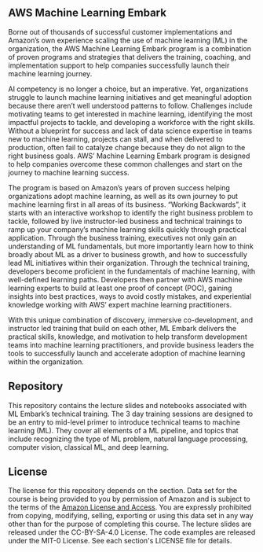 ## AWS Machine Learning Embark

Borne out of thousands of successful customer implementations and Amazon’s own experience scaling the use of machine learning (ML) in the organization, the AWS Machine Learning Embark program is a combination of proven programs and strategies that delivers the training, coaching, and implementation support to help companies successfully launch their machine learning journey.

AI competency is no longer a choice, but an imperative. Yet, organizations struggle to launch machine learning initiatives and get meaningful adoption because there aren’t well understood patterns to follow. Challenges include motivating teams to get interested in machine learning, identifying the most impactful projects to tackle, and developing a workforce with the right skills. Without a blueprint for success and lack of data science expertise in teams new to machine learning, projects can stall, and when delivered to production, often fail to catalyze change because they do not align to the right business goals. AWS’ Machine Learning Embark program is designed to help companies overcome these common challenges and start on the journey to machine learning success. 

The program is based on Amazon’s years of proven success helping organizations adopt machine learning, as well as its own journey to put machine learning first in all areas of its business. “Working Backwards”, it starts with an interactive workshop to identify the right business problem to tackle, followed by live instructor-led business and technical trainings to ramp up your company’s machine learning skills quickly through practical application. Through the business training, executives not only gain an understanding of ML fundamentals, but more importantly learn how to think broadly about ML as a driver to business growth, and how to successfully lead ML initiatives within their organization. Through the technical training, developers become proficient in the fundamentals of machine learning, with well-defined learning paths. Developers then partner with AWS machine learning experts to build at least one proof of concept (POC), gaining insights into best practices, ways to avoid costly mistakes, and experiential knowledge working with AWS’ expert machine learning practitioners. 

With this unique combination of discovery, immersive co-development, and instructor led training  that build on each other, ML Embark delivers the practical skills, knowledge, and motivation to help transform development teams into machine learning practitioners, and provide business leaders the tools to successfully launch and accelerate adoption of machine learning within the organization.

## Repository
This repository contains the lecture slides and notebooks associated with ML Embark’s technical training. The 3 day training sessions are designed to be an entry to mid-level primer to introduce technical teams to machine learning (ML). They cover all elements of a ML pipeline, and topics that include recognizing the type of ML problem, natural language processing, computer vision, classical ML, and deep learning.

## License

The license for this repository depends on the section.  Data set for the course is being provided to you by permission of Amazon and is subject to the terms of the [Amazon License and Access](https://www.amazon.com/gp/help/customer/display.html?nodeId=201909000). You are expressly prohibited from copying, modifying, selling, exporting or using this data set in any way other than for the purpose of completing this course. The lecture slides are released under the CC-BY-SA-4.0 License.  The code examples are released under the MIT-0 License. See each section's LICENSE file for details.

